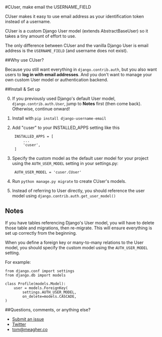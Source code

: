 #CUser, make email the USERNAME_FIELD

CUser makes it easy to use email address as your identification token instead of a username.

CUser is a custom Django User model (extends AbstractBaseUser) so it takes a tiny amount of effort to use.

The only difference between CUser and the vanilla Django User is email address is the `USERNAME_FIELD` (and username does not exist).

##Why use CUser?

Because you still want everything in `django.contrib.auth`, but you also want users to **log in with email addresses**. And you don't want to manage your own custom User model or authentication backend.

##Install & Set up

0. If you previously used Django's default User model, `django.contrib.auth.User`, jump to **Notes** first (then come back). Otherwise, continue onward!

1. Install with `pip install django-username-email`

2. Add "cuser" to your INSTALLED_APPS setting like this
    
        INSTALLED_APPS = [
            ...
            'cuser',
        ]

3. Specify the custom model as the default user model for your project using the `AUTH_USER_MODEL` setting in your settings.py:
   
        AUTH_USER_MODEL = 'cuser.CUser'

4. Run `python manage.py migrate` to create CUser's models.

5. Instead of referring to User directly, you should reference the user model using `django.contrib.auth.get_user_model()`

## Notes

If you have tables referencing Django's User model, you will have to delete those table and migrations, then re-migrate. This will ensure everything is set up correctly from the beginning.

When you define a foreign key or many-to-many relations to the User model, you should specify the custom model using the `AUTH_USER_MODEL` setting.

For example:
    
    from django.conf import settings
    from django.db import models

    class Profile(models.Model):
        user = models.ForeignKey(
            settings.AUTH_USER_MODEL,
            on_delete=models.CASCADE,
    )

##Questions, comments, or anything else?

* [Submit an issue](https://github.com/thomasmeagher/django-username-email/issues/new "Submit and issue")
* [Twitter](https://twitter.com/thomasmeagher "@thomasmeagher")
* tom@meagher.co

